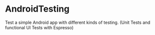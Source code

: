 # AndroidTesting
Test a simple Android app with different kinds of testing. (Unit Tests and functional UI Tests with Espresso)
